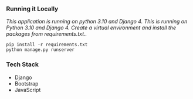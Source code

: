 ### Running it Locally

_This application is running on python 3.10 and Django 4. This is running on Python 3.10 and Django 4. Create a virtual environment and install the packages from requirements.txt.._

```
pip install -r requirements.txt
python manage.py runserver
```

### Tech Stack

- Django
- Bootstrap
- JavaScript
